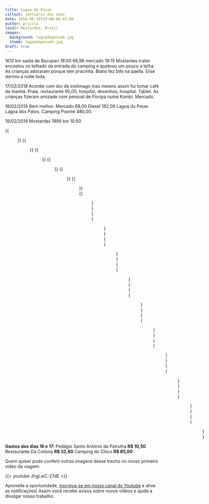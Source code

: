 ```yaml
---
title: Lagoa do Peixe
callout: santuário das aves
date: 2018-06-16T15:00:00-03:00
author: pricila
local: Mostardas, Brasil
images:
  background: lagoadopeixe6.jpg
  thumb: lagoadopeixe6.jpg
draft: true
---
```

1612 km saída de Bacupari 18:00
66,96 mercado
19:15 Mostardas trailer encostou no telhado da entrada do camping e quebrou um pouco a telha.
As crianças adoraram porque tem pracinha. Biano fez bife na paella. Elise dormiu a noite toda.

17/02/2018
Acordei com dor de estômago mas mesmo assim fui tomar café da manhã. Praia, restaurante 90,00, hospital, desenhos, hospital. Tablet. As crianças fizeram amizade com pessoal de Floripa numa Kombi. Mercado.

18/02/2018
Bem melhor. Mercado 68,00 Diesel  182,09 Lagoa do Peixe. Lagoa dos Patos. Camping Poente 480,00.

19/02/2018
Mostardas 1899 km 10:50


<div class="clearfix">
{{<figure "lagoadopeixe1.jpg" "'estrada' para chegar na praia" "float-left">}}
{{<figure "lagoadopeixe2.jpg" "nem parece que eu tinha passado o dia anterior no hospital" "float-right">}}
{{<figure "lagoadopeixe3.jpg" "aves de todas as espécies e tamanhos - pena que não tínhamos conhecimento mais aprofundado sobre elas" "float-left">}}
{{<figure "lagoadopeixe4.jpg" "o que restou de um barco" "float-right">}}
{{<figure "lagoadopeixe5.jpg" "muitos peixes mortos..." "float-left">}}
{{<figure "lagoadopeixe6.jpg" "lindo e melancólico ao mesmo tempo" "float-right">}}
{{<figure "lagoadopeixe7.jpg" "... e tartarugas também" "float-left">}}
{{<figure "lagoadopeixe8.jpg" "nessa época do ano o canal está cheio" "float-right">}}
{{<figure "lagoadopeixe9.jpg" "pescador" "float-left">}}
{{<figure "lagoadopeixe10.jpg" "teste" "float-right">}}
{{<figure "lagoadopeixe11.jpg" "teste" "float-right">}}
{{<figure "mostardas1.jpg" "o primeiro pôr do sol de muitos outros lindos" "float-left">}}
{{<figure "mostardas2.jpg" "muita vitamina 'S', hehehe" "float-right">}}
{{<figure "mostardas3.jpg" "enquanto a mamãe se recuperava do susto, a criançada aproveitou para pintar o 7" "float-left">}}
{{<figure "lagoadopeixe2a.jpg" "turma entusiasmada para o passeio" "float-right">}}
{{<figure "lagoadopeixe2b.jpg" "vovô participando junto do início da viagem" "float-left">}}
</div>


**Gastos dos dias 16 e 17:**
Pedágio Santo Antônio da Patrulha **R$ 10,50**
Restaurante Da Colônia **R$ 32,60**
Camping do Chico **R$ 85,00**

Quem quiser pode conferir outras imagens desse trecho no nosso primeiro vídeo da viagem:

{{< youtube JhgLwC-27dE >}}

Aproveite a oportunidade, [inscreva-se em nosso canal do Youtube](https://www.youtube.com/6overlanders?sub_confirmation=1) e ative as notificações! Assim você recebe avisos sobre novos vídeos e ajuda a divulgar nosso trabalho.